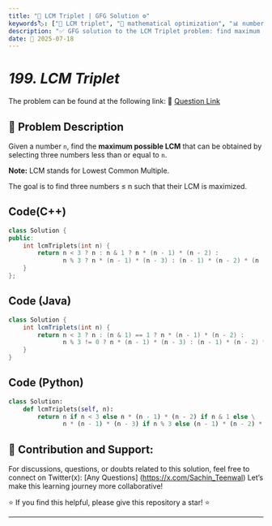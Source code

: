 ```yaml
---
title: "📐 LCM Triplet | GFG Solution ⚙️"
keywords🏷️: ["📐 LCM triplet", "🧮 mathematical optimization", "📊 number theory", "🎯 greedy approach", "📘 GFG", "🏁 competitive programming", "📚 DSA"]
description: "✅ GFG solution to the LCM Triplet problem: find maximum possible LCM by selecting three numbers ≤ n using mathematical optimization and greedy approach. 🚀"
date: 📅 2025-07-18
---
```


# *199. LCM Triplet*

The problem can be found at the following link: 🔗 [Question Link](https://www.geeksforgeeks.org/problems/lcm-triplet1501/1)

## **🧩 Problem Description**

Given a number `n`, find the **maximum possible LCM** that can be obtained by selecting three numbers less than or equal to `n`.

**Note:** LCM stands for Lowest Common Multiple.

The goal is to find three numbers ≤ n such that their LCM is maximized.

## Code(C++)
```cpp
class Solution {
public:
    int lcmTriplets(int n) {
        return n < 3 ? n : n & 1 ? n * (n - 1) * (n - 2) : 
               n % 3 ? n * (n - 1) * (n - 3) : (n - 1) * (n - 2) * (n - 3);
    }
};
```

## Code (Java)

```java
class Solution {
    int lcmTriplets(int n) {
        return n < 3 ? n : (n & 1) == 1 ? n * (n - 1) * (n - 2) : 
               n % 3 != 0 ? n * (n - 1) * (n - 3) : (n - 1) * (n - 2) * (n - 3);
    }
}
```

## Code (Python)

```python
class Solution:
    def lcmTriplets(self, n):
        return n if n < 3 else n * (n - 1) * (n - 2) if n & 1 else \
               n * (n - 1) * (n - 3) if n % 3 else (n - 1) * (n - 2) * (n - 3)
```



## 🎯 **Contribution and Support:**

For discussions, questions, or doubts related to this solution, feel free to connect on Twitter(x): [Any Questions] (https://x.com/Sachin_Teenwal) Let’s make this learning journey more collaborative!

⭐ If you find this helpful, please give this repository a star! ⭐

---
